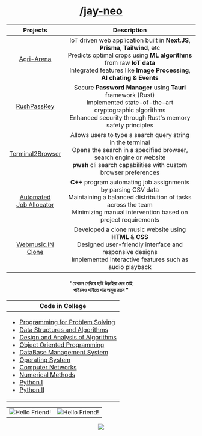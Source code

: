 <!-- <div align="center"><img alt="Banner" src="./assets/wakeup.gif" /></div> -->
<!-- <img align="center" src="https://readme-typing-svg.demolab.com?font=Fira+Code&pause=1000&color=24EFF7&center=true&vCenter=true&multiline=true&repeat=false&width=980&height=150&lines=declare+Variables+not+Wars;build+Packages+not+Walls;execute+Programs+not+People;throw+Exceptions+not+Stones;.+.+.+" alt="Hello Friend!!" /> -->

<h1 align="center"><a href="https:github.com/jay-neo">/jay-neo</a></h1>

<div align="center">
	<table width=100% align="center">
		<thead>
			<tr>
				<th align="center">Projects</th>
				<th align="center">Description</th>
				<!-- <th align="center">Timeline</th> -->
	    	</tr>
	    </thead>
	    <tbody>
			<tr>
	    		<td align="center"><a target="_blank" href="https://github.com/jay-neo/Agri-Arena">Agri-Arena</a></td>
	    		<td align="center">IoT driven web application built in <b>Next.JS</b>, <b>Prisma</b>, <b>Tailwind</b>, etc<br>Predicts optimal crops using <b>ML  algorithms</b> from raw <b>IoT data</b><br>Integrated features like <b>Image Processing</b>, <b>AI chating & Events</b></td>
	    		<!-- <td align="center">Feb, 2024</td> -->
	    	</tr>
			<tr>
	    		<td align="center"><a target="_blank" href="https://github.com/jay-neo/RushPassKey">RushPassKey</a></td>
	    		<td align="center">Secure <b>Password Manager</b> using <b>Tauri</b> framework (Rust)<br>Implemented state-of-the-art cryptographic algorithms<br>Enhanced security through Rust's memory safety principles</td>
	    		<!-- <td align="center">Feb, 2024</td> -->
	    	</tr>
			<tr>
	    		<td align="center"><a target="_blank" href="https://github.com/jay-neo/smart-agri">Terminal2Browser</a></td>
	    		<td align="center">Allows users to type a search query string in the terminal<br>Opens the search in a specified browser, search engine or website<br><b>pwsh</b> cli search capabilities with custom browser preferences</td>
	    		<!-- <td align="center">Jan, 2024</td> -->
	    	</tr>
			<!-- <tr>
	    		<td align="center"><a target="_blank" href="https://github.com/jay-neo/smart-agri">Smart Agri-AI</a></td>
	    		<td align="center">A real-world responsive web platform using <b>MERN Stack</b><br>Integrated <b>ML algos</b> to enhance crop monitoring & automation<br>Designed robust data storage & seamless backend functionality</td>
	    		<td align="center">Jan, 2024</td>
	    	</tr> -->
			<tr>
	    		<td align="center"><a target="_blank" href="https://github.com/jay-neo/Staff-Allocation">Automated<br>Job Allocator</a></td>
	    		<td align="center"><b>C++</b> program automating job assignments by parsing CSV data<br>Maintaining a balanced distribution of tasks across the team<br>Minimizing manual intervention based on project requirements</td>
	    		<!-- <td align="center">Dec, 2023</td> -->
	    	</tr>
	    	<tr>
	    		<td align="center"><a target="_blank" href="https://github.com/jay-neo/Code-4-Web">Webmusic.IN<br>Clone</a></td>
	    		<td align="center">Developed a clone music website using <b>HTML</b> & <b>CSS</b><br>Designed user-friendly interface and responsive designs<br>Implemented interactive features such as audio playback</td>
	    		<!-- <td align="center">Jan, 2023</td> -->
	    	</tr>
	    </tbody>
	</table>
</div>

<h4 align="center">"যেখানে দেখিবে ছাই উড়াইয়া দেখ তাই<br>পাইলেও পাইতে পার অমূল্য রতন "</h4>

<div align="center">
	<table  width=100%>
		<thead>
			<tr>
				<th>Code in College</th>
				<!-- <th>Code for ছাই</th> -->
	    	</tr>
	    </thead>
	    <tbody>
		    <tr>
		    	<td>
		    		<ul>
		    			<li><a href="https://github.com/jay-neo/PPS" target="_blank">Programming for Problem Solving</a></li>
			    		<li><a href="https://github.com/jay-neo/DSA" target="_blank">Data Structures and Algorithms</a></li>
		    			<li><a href="https://github.com/jay-neo/DAA" target="_blank">Design and Analysis of Algorithms</a></li>
		    			<li><a href="https://github.com/jay-neo/OOPs" target="_blank">Object Oriented Programming</a></li>
		    			<li><a href="https://github.com/jay-neo/DBMS" target="_blank">DataBase Management System</a></li>
		    			<li><a href="https://github.com/jay-neo/OS" target="_blank">Operating System</a></li>
		    			<li><a href="https://github.com/jay-neo/CN" target="_blank">Computer Networks</a></li>
		    			<li><a href="https://github.com/jay-neo/NM" target="_blank">Numerical Methods</a></li>
		    			<li><a href="https://github.com/jay-neo/Python-I" target="_blank">Python I</a></li>
		    			<li><a href="https://github.com/jay-neo/Python-II" target="_blank">Python II</a></li>
		    		</ul>
		    	</td>
		    	<!-- <td>
		    		<ul>
			    		<li><a href="https://github.com/jay-neo/DSA-2" target="_blank">Data Structures and Algorithms</a></li>
		    			<li><a href="https://github.com/jay-neo/GreedyAlgorithms" target="_blank">Greedy Algorithms</a></li>
		    			<li><a href="https://github.com/jay-neo/DP" target="_blank">Dynamic Programming</a></li>
						<li><a href="https://github.com/jay-neo/GT" target="_blank">Graph Theory</a></li>
		    			<li><a href="https://github.com/jay-neo/SDE-Sheet" target="_blank">Ultimate SDE Sheet</a></li>
		    			<li><a href="https://github.com/jay-neo/SDE-Sheet-Rust" target="_blank">Striver SDE Sheet (Rust)</a></li>
			    		<li><a href="https://github.com/jay-neo/CPP" target="_blank">Advance C++</a></li>
			    		<li><a href="https://github.com/jay-neo/ICPC" target="_blank">Code for ICPC</a></li>
			    		<li><a href="https://github.com/jay-neo/The-Stolen-Notes" target="_blank">The Stolen Notes</a></li>
		    		</ul>
		    	</td> -->
	    	</tr>
	    </tbody>
	</table>
</div>

<table>
	<tr> 
		<td>
			<img src="https://github-readme-stats.vercel.app/api?username=jay-neo&include_all_commits=true&count_private=true&show_icons=true&line_height=20&title_color=7A7ADB&icon_color=2234AE&text_color=D3D3D3&bg_color=0,000000,130F40" alt="Hello Friend!" />
		</td>
		<td>
			<img src="https://github-readme-stats.vercel.app/api/top-langs?username=jay-neo&show_icons=true&locale=en&layout=compact&title_color=7A7ADB&icon_color=2234AE&text_color=D3D3D3&bg_color=0,000000,130F40" alt="Hello Friend!" />
		</td>
	</tr>
</table>

<p align="center">
	<img src="https://profile-counter.glitch.me/jay-neo/count.svg" />
</p>

<!-- code by jay-neo -->
